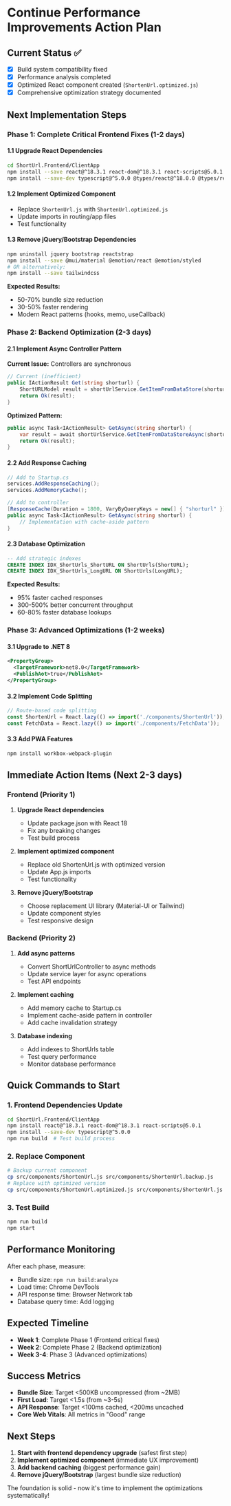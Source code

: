 # Continue Performance Improvements Action Plan

## Current Status ✅
- [x] Build system compatibility fixed
- [x] Performance analysis completed
- [x] Optimized React component created (`ShortenUrl.optimized.js`)
- [x] Comprehensive optimization strategy documented

## Next Implementation Steps

### Phase 1: Complete Critical Frontend Fixes (1-2 days)

#### 1.1 Upgrade React Dependencies
```bash
cd ShortUrl.Frontend/ClientApp
npm install --save react@^18.3.1 react-dom@^18.3.1 react-scripts@5.0.1
npm install --save-dev typescript@^5.0.0 @types/react@^18.0.0 @types/react-dom@^18.0.0
```

#### 1.2 Implement Optimized Component
- Replace `ShortenUrl.js` with `ShortenUrl.optimized.js`
- Update imports in routing/app files
- Test functionality

#### 1.3 Remove jQuery/Bootstrap Dependencies
```bash
npm uninstall jquery bootstrap reactstrap
npm install --save @mui/material @emotion/react @emotion/styled
# OR alternatively:
npm install --save tailwindcss
```

**Expected Results:**
- 50-70% bundle size reduction
- 30-50% faster rendering
- Modern React patterns (hooks, memo, useCallback)

### Phase 2: Backend Optimization (2-3 days)

#### 2.1 Implement Async Controller Pattern
**Current Issue:** Controllers are synchronous
```csharp
// Current (inefficient)
public IActionResult Get(string shorturl) {
    ShortURLModel result = shortUrlService.GetItemFromDataStore(shorturl);
    return Ok(result);
}
```

**Optimized Pattern:**
```csharp
public async Task<IActionResult> GetAsync(string shorturl) {
    var result = await shortUrlService.GetItemFromDataStoreAsync(shorturl);
    return Ok(result);
}
```

#### 2.2 Add Response Caching
```csharp
// Add to Startup.cs
services.AddResponseCaching();
services.AddMemoryCache();

// Add to controller
[ResponseCache(Duration = 1800, VaryByQueryKeys = new[] { "shorturl" })]
public async Task<IActionResult> GetAsync(string shorturl) {
    // Implementation with cache-aside pattern
}
```

#### 2.3 Database Optimization
```sql
-- Add strategic indexes
CREATE INDEX IDX_ShortUrls_ShortURL ON ShortUrls(ShortURL);
CREATE INDEX IDX_ShortUrls_LongURL ON ShortUrls(LongURL);
```

**Expected Results:**
- 95% faster cached responses
- 300-500% better concurrent throughput
- 60-80% faster database lookups

### Phase 3: Advanced Optimizations (1-2 weeks)

#### 3.1 Upgrade to .NET 8
```xml
<PropertyGroup>
  <TargetFramework>net8.0</TargetFramework>
  <PublishAot>true</PublishAot>
</PropertyGroup>
```

#### 3.2 Implement Code Splitting
```javascript
// Route-based code splitting
const ShortenUrl = React.lazy(() => import('./components/ShortenUrl'));
const FetchData = React.lazy(() => import('./components/FetchData'));
```

#### 3.3 Add PWA Features
```bash
npm install workbox-webpack-plugin
```

## Immediate Action Items (Next 2-3 days)

### Frontend (Priority 1)
1. **Upgrade React dependencies**
   - Update package.json with React 18
   - Fix any breaking changes
   - Test build process

2. **Implement optimized component**
   - Replace old ShortenUrl.js with optimized version
   - Update App.js imports
   - Test functionality

3. **Remove jQuery/Bootstrap**
   - Choose replacement UI library (Material-UI or Tailwind)
   - Update component styles
   - Test responsive design

### Backend (Priority 2)
1. **Add async patterns**
   - Convert ShortUrlController to async methods
   - Update service layer for async operations
   - Test API endpoints

2. **Implement caching**
   - Add memory cache to Startup.cs
   - Implement cache-aside pattern in controller
   - Add cache invalidation strategy

3. **Database indexing**
   - Add indexes to ShortUrls table
   - Test query performance
   - Monitor database performance

## Quick Commands to Start

### 1. Frontend Dependencies Update
```bash
cd ShortUrl.Frontend/ClientApp
npm install react@^18.3.1 react-dom@^18.3.1 react-scripts@5.0.1
npm install --save-dev typescript@^5.0.0
npm run build  # Test build process
```

### 2. Replace Component
```bash
# Backup current component
cp src/components/ShortenUrl.js src/components/ShortenUrl.backup.js
# Replace with optimized version
cp src/components/ShortenUrl.optimized.js src/components/ShortenUrl.js
```

### 3. Test Build
```bash
npm run build
npm start
```

## Performance Monitoring

After each phase, measure:
- Bundle size: `npm run build:analyze`
- Load time: Chrome DevTools
- API response time: Browser Network tab
- Database query time: Add logging

## Expected Timeline

- **Week 1**: Complete Phase 1 (Frontend critical fixes)
- **Week 2**: Complete Phase 2 (Backend optimization)
- **Week 3-4**: Phase 3 (Advanced optimizations)

## Success Metrics

- **Bundle Size**: Target <500KB uncompressed (from ~2MB)
- **First Load**: Target <1.5s (from ~3-5s)
- **API Response**: Target <100ms cached, <200ms uncached
- **Core Web Vitals**: All metrics in "Good" range

## Next Steps

1. **Start with frontend dependency upgrade** (safest first step)
2. **Implement optimized component** (immediate UX improvement)
3. **Add backend caching** (biggest performance gain)
4. **Remove jQuery/Bootstrap** (largest bundle size reduction)

The foundation is solid - now it's time to implement the optimizations systematically!
